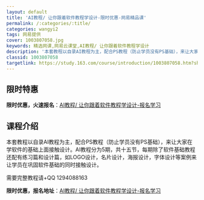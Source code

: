 ```yaml
---
layout: default
title: 'AI教程/ 让你跟着软件教程学设计-限时优惠-网易精品课'
permalink: /:categories/:title/
categories: wangyi2
tags: 网易提供
cover: 1003807058.jpg
keywords: 精选网课,网易云课堂,AI教程/ 让你跟着软件教程学设计
description: '本套教程以自录AI教程为主，配合PS教程（防止学员没有PS基础），来让大家在学软件的基础上面接触设计。AI教程分为5期，'
classid: 1003807058
targetlink: https://study.163.com/course/introduction/1003807058.htm?share=1&shareId=1025206652&utm_campaign=share&utm_medium=iphoneShare&utm_source=&utm_u=1025206652
---
```


## 限时特惠

**限时优惠，火速报名**：[AI教程/ 让你跟着软件教程学设计-报名学习](https://study.163.com/course/introduction/1003807058.htm?share=1&shareId=1025206652&utm_campaign=share&utm_medium=iphoneShare&utm_source=&utm_u=1025206652)

## 课程介绍

本套教程以自录AI教程为主，配合PS教程（防止学员没有PS基础），来让大家在学软件的基础上面接触设计。AI教程分为5期，共十五节，每期除了软件基础教程还配有练习篇和设计篇，如LOGO设计，名片设计，海报设计，字体设计等案例来让学员在巩固软件基础的同时接触设计。



需要完整教程请+QQ 1294088163

**限时优惠，报名地址**：[AI教程/ 让你跟着软件教程学设计-报名学习](https://study.163.com/course/introduction/1003807058.htm?share=1&shareId=1025206652&utm_campaign=share&utm_medium=iphoneShare&utm_source=&utm_u=1025206652)

